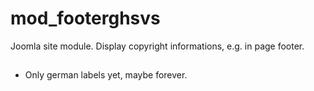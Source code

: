 # mod_footerghsvs
 Joomla site module. Display copyright informations, e.g. in page footer.

 ##
 - Only german labels yet, maybe forever.
